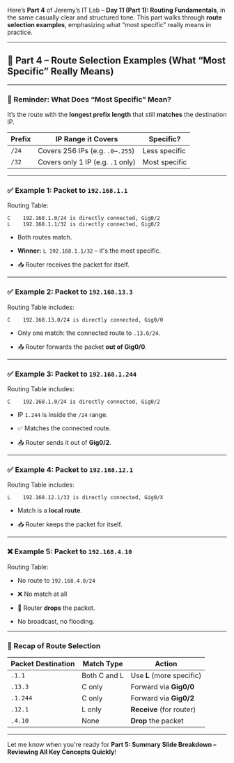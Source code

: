 Here’s **Part 4** of Jeremy’s IT Lab – **Day 11 (Part 1): Routing Fundamentals**, in the same casually clear and structured tone. This part walks through **route selection examples**, emphasizing what “most specific” really means in practice.

---

## 🧪 Part 4 – Route Selection Examples (What “Most Specific” Really Means)

---

### 🎯 Reminder: What Does “Most Specific” Mean?

It’s the route with the **longest prefix length** that still **matches** the destination IP.

|Prefix|IP Range it Covers|Specific?|
|---|---|---|
|`/24`|Covers 256 IPs (e.g. `.0`–`.255`)|Less specific|
|`/32`|Covers only 1 IP (e.g. `.1` only)|Most specific|

---

### ✅ Example 1: Packet to `192.168.1.1`

Routing Table:

```
C    192.168.1.0/24 is directly connected, Gig0/2  
L    192.168.1.1/32 is directly connected, Gig0/2
```

- Both routes match.
    
- **Winner:** `L 192.168.1.1/32` – it's the most specific.
    
- 📥 Router receives the packet for itself.
    

---

### ✅ Example 2: Packet to `192.168.13.3`

Routing Table includes:

```
C    192.168.13.0/24 is directly connected, Gig0/0
```

- Only one match: the connected route to `.13.0/24`.
    
- 📤 Router forwards the packet **out of Gig0/0**.
    

---

### ✅ Example 3: Packet to `192.168.1.244`

Routing Table includes:

```
C    192.168.1.0/24 is directly connected, Gig0/2
```

- IP `1.244` is inside the `/24` range.
    
- ✅ Matches the connected route.
    
- 📤 Router sends it out of **Gig0/2**.
    

---

### ✅ Example 4: Packet to `192.168.12.1`

Routing Table includes:

```
L    192.168.12.1/32 is directly connected, Gig0/X
```

- Match is a **local route**.
    
- 📥 Router keeps the packet for itself.
    

---

### ❌ Example 5: Packet to `192.168.4.10`

Routing Table:

- No route to `192.168.4.0/24`
    
- ❌ No match at all
    
- 🛑 Router **drops** the packet.
    
- No broadcast, no flooding.
    

---

### 🧠 Recap of Route Selection

|Packet Destination|Match Type|Action|
|---|---|---|
|`.1.1`|Both C and L|Use **L** (more specific)|
|`.13.3`|C only|Forward via **Gig0/0**|
|`.1.244`|C only|Forward via **Gig0/2**|
|`.12.1`|L only|**Receive** (for router)|
|`.4.10`|None|**Drop** the packet|

---

Let me know when you're ready for **Part 5: Summary Slide Breakdown – Reviewing All Key Concepts Quickly**!